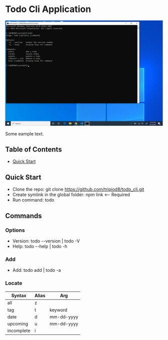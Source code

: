 # Todo Cli Application

![todo image](todo_img.png)

Some eample text.


## Table of Contents

- [Quick Start](#quick-start)


## Quick Start

- Clone the repo: git clone https://github.com/tripiod8/todo_cli.git
- Create symlink in the global folder: npm link <-- Required
- Run command: todo

## Commands

### Options

- Version: todo --version | todo -V
- Help: todo --help | todo -h

### Add 

- Add: todo add | todo -a

### Locate

| Syntax | Alias | Arg |
| ----------- | ----------- | ----------- |
| all | z |
| tag | t | keyword |
| date | d | mm-dd-yyyy |
| upcoming | u | mm-dd-yyyy |
| incomplete | i |


